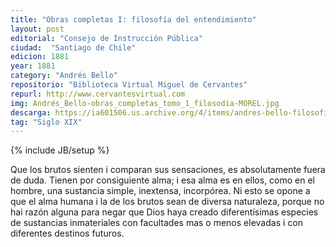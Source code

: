```yaml
---
title: "Obras completas I: filosofía del entendimiento"
layout: post
editorial: "Consejo de Instrucción Pública"
ciudad:  "Santiago de Chile"
edicion: 1881
year: 1881
category: "Andrés Bello"
repositorio: "Biblioteca Virtual Miguel de Cervantes"
repurl: http://www.cervantesvirtual.com
img: Andrés_Bello-obras_completas_tomo_1_filosodia-MOREL.jpg
descarga: https://ia601506.us.archive.org/4/items/andres-bello-filosofia-del-emtendimiento-tomo-1-morel/Andres_Bello_Filosofia_del_Emtendimiento_Tomo_1-MOREL.pdf
tag: "Siglo XIX"
---
```

{% include JB/setup %}

Que los brutos sienten i comparan sus sensaciones, es absolutamente fuera de duda. Tienen por consiguiente alma; i esa alma es en ellos, como en el hombre, una sustancia simple, inextensa, incorpórea. Ni esto se opone a que el alma humana i la de los brutos sean de diversa naturaleza, porque no hai razón alguna para negar que Dios haya creado diferentísimas especies de sustancias inmateriales con facultades mas o menos elevadas i con diferentes destinos futuros. 
